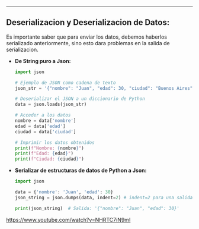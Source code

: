 
---
## Deserializacion y Deserializacion de Datos:
Es importante saber que para enviar los datos, debemos haberlos serializado anteriormente, sino esto dara problemas en la salida de serializacion. 


- **De String puro a Json:**
	```python
	import json
	
	# Ejemplo de JSON como cadena de texto
	json_str = '{"nombre": "Juan", "edad": 30, "ciudad": "Buenos Aires"}'
	
	# Deserializar el JSON a un diccionario de Python
	data = json.loads(json_str)
	
	# Acceder a los datos
	nombre = data['nombre']
	edad = data['edad']
	ciudad = data['ciudad']
	
	# Imprimir los datos obtenidos
	print(f"Nombre: {nombre}")
	print(f"Edad: {edad}")
	print(f"Ciudad: {ciudad}")


	```

- **Serializar de estructuras de datos de Python a Json:**
	```python
	import json
	
	data = {'nombre': 'Juan', 'edad': 30}
	json_string = json.dumps(data, indent=2) # indent=2 para una salida JSON con formato

	print(json_string)  # Salida: '{"nombre": "Juan", "edad": 30}'
	
	```

https://www.youtube.com/watch?v=NHRTC7iN9mI
